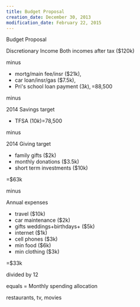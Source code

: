 ```yaml
---
title: Budget Proposal
creation_date: December 30, 2013
modification_date: February 22, 2015
---
```



Budget Proposal

Discretionary Income
Both incomes after tax ($120k) 

minus

- mortg/main fee/insr ($21k), 
- car loan/insr/gas ($7.5k), 
- Pri's school loan payment ($3k),
=$88,500

minus

2014 Savings target
- TFSA ($10k)
=$78,500

minus

2014 Giving target
- family gifts ($2k)
- monthly donations ($3.5k)
- short term investments ($10k)

=$63k

minus 

Annual expenses
- travel ($10k)
- car maintenance ($2k)
- gifts weddings+birthdays+ ($5k)
- internet ($1k)
- cell phones ($3k)
- min food ($6k)
- min clothing ($3k)

=$33k

divided by 12

equals = Monthly spending allocation

restaurants, tv, movies

